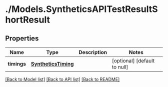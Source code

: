 # ./Models.SyntheticsAPITestResultShortResult
## Properties

Name | Type | Description | Notes
------------ | ------------- | ------------- | -------------
**timings** | [**SyntheticsTiming**][1] |  | [optional] [default to null]

[[Back to Model list]][2] [[Back to API list]][3] [[Back to README]][4]

[1]: SyntheticsTiming.md
[2]: ../README.md#documentation-for-models
[3]: ../README.md#documentation-for-api-endpoints
[4]: ../README.md
